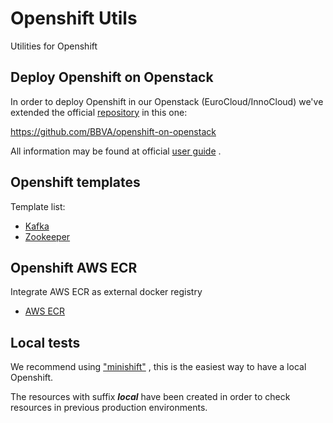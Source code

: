 # Openshift Utils

Utilities for Openshift

## Deploy Openshift on Openstack

In order to deploy Openshift in our Openstack (EuroCloud/InnoCloud) we've extended the official [repository](https://github.com/redhat-openstack/openshift-on-openstack) in this one:

https://github.com/BBVA/openshift-on-openstack

All information may be found at official [user guide](https://docs.google.com/document/d/1PQLGCDhBnRWDwV-MG0-KKEqMyhnRbFRba21JnzadCYE/edit#heading=h.8iro3ytzmhv2) .

## Openshift templates

Template list:

- [Kafka](kafka)
- [Zookeeper](zookeeper)

## Openshift AWS ECR

Integrate AWS ECR as external docker registry

- [AWS ECR](aws-ecr)

## Local tests

We recommend using ["minishift"](https://www.openshift.org/vm/) , this is the easiest way to have a local Openshift.

The resources with suffix ***local*** have been created in order to check resources in previous production environments.


